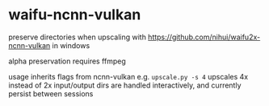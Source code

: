 # waifu-ncnn-vulkan
preserve directories when upscaling with https://github.com/nihui/waifu2x-ncnn-vulkan in windows

alpha preservation requires ffmpeg

usage inherits flags from ncnn-vulkan e.g. ```upscale.py -s 4``` upscales 4x instead of 2x
input/output dirs are handled interactively, and currently persist between sessions
